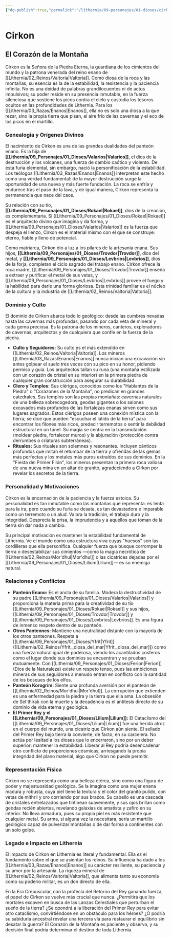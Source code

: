 ```yaml
---
{"dg-publish":true,"permalink":"/lithernia/09-personajes/01-dioses/cirkon/","tags":["[diosa","panteón enano","valtoriano","deidad","roca","montañas","minería","tierra]"]}
---
```


# Cirkon

## El Corazón de la Montaña

Cirkon es la Señora de la Piedra Eterna, la guardiana de los cimientos del mundo y la patrona venerada del reino enano de [[Lithernia/02_Reinos/Valtoria\|Valtoria]]. Como diosa de la roca y las montañas, su esencia es la de la estabilidad, la resistencia y la paciencia infinita. No es una deidad de palabras grandilocuentes ni de actos impulsivos; su poder reside en su presencia inmutable, en la fuerza silenciosa que sostiene los picos contra el cielo y custodia los tesoros ocultos en las profundidades de Lithernia. Para los [[Lithernia/03_Razas/Enanos\|Enanos]], ella no es solo una diosa a la que rezar, sino la propia tierra que pisan, el aire frío de las cavernas y el eco de los picos en el martillo.

### Genealogía y Orígenes Divinos

El nacimiento de Cirkon es una de las grandes dualidades del panteón enano. Es la hija de **[[Lithernia/09_Personajes/01_Dioses/Valarios\|Valarios]]**, el dios de la destrucción y los volcanes, una fuerza de cambio caótico y violento. De esta furia elemental, sin embargo, nació la personificación de la estabilidad. Los teólogos [[Lithernia/03_Razas/Enanos\|Enanos]] interpretan este hecho como una verdad fundamental: de la mayor destrucción surge la oportunidad de una nueva y más fuerte fundación. La roca se enfría y endurece tras el paso de la lava, y de igual manera, Cirkon representa la permanencia que nace del caos.

Su relación con su tío, **[[Lithernia/09_Personajes/01_Dioses/Rokael\|Rokael]]**, dios de la creación, es complementaria. Si [[Lithernia/09_Personajes/01_Dioses/Rokael\|Rokael]] es el arquitecto divino que imagina y da forma, y [[Lithernia/09_Personajes/01_Dioses/Valarios\|Valarios]] es la fuerza que despeja el lienzo, Cirkon es el material mismo con el que se construye: eterno, fiable y lleno de potencial.

Como matriarca, Cirkon dio a luz a los pilares de la artesanía enana. Sus hijos, **[[Lithernia/09_Personajes/01_Dioses/Trovdor\|Trovdor]]**, dios del metal, y **[[Lithernia/09_Personajes/01_Dioses/Levbrios\|Levbrios]]**, dios de la forja, completan el ciclo sagrado del trabajo enano. Cirkon ofrece la roca madre, [[Lithernia/09_Personajes/01_Dioses/Trovdor\|Trovdor]] enseña a extraer y purificar el metal de sus vetas, y [[Lithernia/09_Personajes/01_Dioses/Levbrios\|Levbrios]] provee el fuego y la habilidad para darle una forma gloriosa. Esta trinidad familiar es el núcleo de la cultura y la industria de [[Lithernia/02_Reinos/Valtoria\|Valtoria]].

### Dominio y Culto

El dominio de Cirkon abarca todo lo geológico: desde las cumbres nevadas hasta las cavernas más profundas, pasando por cada veta de mineral y cada gema preciosa. Es la patrona de los mineros, canteros, exploradores de cavernas, arquitectos y de cualquiera que confíe en la fuerza de la piedra.

*   **Culto y Seguidores:** Su culto es el más extendido en [[Lithernia/02_Reinos/Valtoria\|Valtoria]]. Los mineros [[Lithernia/03_Razas/Enanos\|Enanos]] nunca inician una excavación sin antes golpear el suelo tres veces con su pico en su honor, pidiendo permiso y guía. Los arquitectos tallan su runa (una montaña estilizada con un corazón de cristal en su interior) en la primera piedra de cualquier gran construcción para asegurar su durabilidad.
*   **Clero y Templos:** Sus clérigos, conocidos como los "Hablantes de la Piedra" o "Corazones de la Montaña", no predican en grandes catedrales. Sus templos son las propias montañas: cavernas naturales de una belleza sobrecogedora, geodas gigantes o los salones excavados más profundos de las fortalezas enanas sirven como sus lugares sagrados. Estos clérigos poseen una conexión mística con la tierra; se dice que pueden "escuchar el latido de la tierra" para encontrar los filones más ricos, predecir terremotos o sentir la debilidad estructural en un túnel. Su magia se centra en la transmutación (moldear piedra, fortalecer muros) y la abjuración (protección contra derrumbes o criaturas subterráneas).
*   **Rituales:** Sus rituales son solemnes y resonantes. Incluyen cánticos profundos que imitan el retumbar de la tierra y ofrendas de las gemas más perfectas y los metales más puros extraídos de sus dominios. En la "Fiesta del Primer Filón", los mineros presentan la primera roca valiosa de una nueva mina en un altar de granito, agradeciendo a Cirkon por revelar los secretos de la tierra.

### Personalidad y Motivaciones

Cirkon es la encarnación de la paciencia y la fuerza estoica. Su personalidad es tan inmutable como las montañas que representa: es lenta para la ira, pero cuando su furia se desata, es tan devastadora e imparable como un terremoto o un alud. Valora la tradición, el trabajo duro y la integridad. Desprecia la prisa, la imprudencia y a aquellos que toman de la tierra sin dar nada a cambio.

Su principal motivación es mantener la estabilidad fundamental de Lithernia. Ve el mundo como una estructura viva cuyas "huesos" son las cordilleras que ella personifica. Cualquier fuerza que busque corromper la tierra o desestabilizar sus cimientos —como la magia necrótica de [[Lithernia/02_Reinos/Mor'dhul\|Mor'dhul]] o las cicatrices dejadas por el [[Lithernia/09_Personajes/01_Dioses/Lilium\|Lilium]]— es su enemiga natural.

### Relaciones y Conflictos

*   **Panteón Enano:** Es el ancla de su familia. Modera la destructividad de su padre [[Lithernia/09_Personajes/01_Dioses/Valarios\|Valarios]] y proporciona la materia prima para la creatividad de su tío [[Lithernia/09_Personajes/01_Dioses/Rokael\|Rokael]] y sus hijos, [[Lithernia/09_Personajes/01_Dioses/Trovdor\|Trovdor]] y [[Lithernia/09_Personajes/01_Dioses/Levbrios\|Levbrios]]. Es una figura de inmenso respeto dentro de su panteón.
*   **Otros Panteones:** Mantiene una neutralidad distante con la mayoría de los otros panteones. Respeta a [[Lithernia/09_Personajes/01_Dioses/Yfrit\|Yfrit]] ([[Lithernia/02_Reinos/Yfrit,_diosa_del_mar\|Yfrit,_diosa_del_mar]]) como una fuerza natural igual de poderosa, viendo los acantilados costeros como el lugar donde sus dominios se encuentran y se prueban mutuamente. Con [[Lithernia/09_Personajes/01_Dioses/Ferion\|Ferion]] (Dios de la Naturaleza) existe un respeto tenso, pues las ambiciones mineras de sus seguidores a menudo entran en conflicto con la santidad de los bosques de los elfos.
*   **Panteón Korogrim:** Siente una profunda aversión por el panteón de [[Lithernia/02_Reinos/Mor'dhul\|Mor'dhul]]. La corrupción que extienden es una enfermedad para la piedra y la tierra que ella ama. La obsesión de Sel'thirak con la muerte y la decadencia es el antítesis directo de su dominio de vida eterna y geológica.
*   **El Primer Rey y el [[Lithernia/09_Personajes/01_Dioses/Lilium\|Lilium]]:** El Cataclismo del [[Lithernia/09_Personajes/01_Dioses/Lilium\|Lilium]] fue una herida atroz en el cuerpo del mundo, una cicatriz que Cirkon aún siente. El sellado del Primer Rey bajo tierra la convierte, de facto, en su carcelera. No actúa por lealtad a los dioses que lo encerraron, sino por un deber superior: mantener la estabilidad. Liberar al Rey podría desencadenar otro conflicto de proporciones cósmicas, arriesgando la propia integridad del plano material, algo que Cirkon no puede permitir.

### Representación Física

Cirkon no se representa como una belleza etérea, sino como una figura de poder y majestuosidad geológica. Se la imagina como una mujer enana madura y robusta, cuya piel tiene la textura y el color del granito pulido, con vetas de mithril y oro corriendo por sus brazos. Su cabello es una cascada de cristales entrelazados que tintinean suavemente, y sus ojos brillan como geodas recién abiertas, revelando galaxias de amatista y zafiro en su interior. No lleva armadura, pues su propia piel es más resistente que cualquier metal. Su arma, si alguna vez la necesitara, sería un martillo geológico capaz de pulverizar montañas o de dar forma a continentes con un solo golpe.

### Legado e Impacto en Lithernia

El impacto de Cirkon en Lithernia es literal y fundamental. Ella *es* el fundamento sobre el que se asientan los reinos. Su influencia ha dado a los [[Lithernia/03_Razas/Enanos\|Enanos]] su carácter resiliente, su paciencia y su amor por la artesanía. La riqueza mineral de [[Lithernia/02_Reinos/Valtoria\|Valtoria]], que alimenta tanto su economía como su poderío militar, es un don directo de ella.

En la Era Crepuscular, con la profecía del Retorno del Rey ganando fuerza, el papel de Cirkon se vuelve más crucial que nunca. ¿Permitirá que los mortales excaven en busca de las Lanzas Celestiales que perturban el sueño de la tierra? ¿Se opondrá a la liberación del Primer Rey para evitar otro cataclismo, convirtiéndose en un obstáculo para los héroes? ¿O podría su sabiduría ancestral revelar una tercera vía para restaurar el equilibrio sin desatar la guerra? El Corazón de la Montaña es paciente y observa, y su decisión final podría determinar el destino de toda Lithernia.